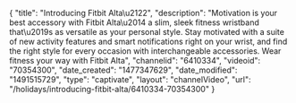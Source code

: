 {
    "title": "Introducing Fitbit Alta\u2122",
    "description": "Motivation is your best accessory with Fitbit Alta\u2014 a slim, sleek fitness wristband that\u2019s as versatile as your personal style. Stay motivated with a suite of new activity features and smart notifications right on your wrist, and find the right style for every occasion with interchangeable accessories. Wear fitness your way with Fitbit Alta",
    "channelid": "6410334",
    "videoid": "70354300",
    "date_created": "1477347629",
    "date_modified": "1491515729",
    "type": "captivate",
    "layout": "channelVideo",
    "url": "\/holidays\/introducing-fitbit-alta\/6410334-70354300"
}